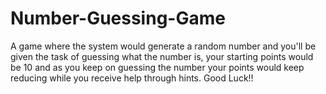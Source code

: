 # Number-Guessing-Game
A game where the system would generate a random number and you'll be given the task of guessing what the number is, 
your starting points would be 10 and as you keep on guessing the number your points would keep reducing while you receive help through hints.
Good Luck!!


